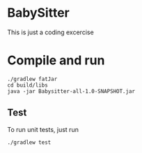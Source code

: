# BabySitter
This is just a coding excercise

# Compile and run
```
./gradlew fatJar
cd build/libs
java -jar Babysitter-all-1.0-SNAPSHOT.jar 
```
## Test
To run unit tests, just run
```
./gradlew test
```
